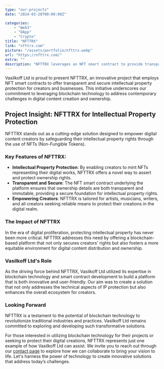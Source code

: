 ```yaml
---
type: "our-projects"
date: "2024-03-20T00:00:00Z"

categories: 
    - "Web3"
    - "DApp"
    - "Crypto"
title: "NFTTRX"
link: "nfttrx.com"
picture: "/assets/portfolio/nfttrx.webp"
url: "https://nfttrx.com/"
extra: ""
description: "NFTTRX leverages an NFT smart contract to provide transparent and secure intellectual property protection, ensuring ownership rights, copy rights, and digital content protection for creators and businesses."
---
```

Vasilkoff Ltd is proud to present NFTTRX, an innovative project that employs NFT smart contracts to offer transparent and secure intellectual property protection for creators and businesses. This initiative underscores our commitment to leveraging blockchain technology to address contemporary challenges in digital content creation and ownership.

## Project Insight: NFTTRX for Intellectual Property Protection
NFTTRX stands out as a cutting-edge solution designed to empower digital content creators by safeguarding their intellectual property rights through the use of NFTs (Non-Fungible Tokens).

### Key Features of NFTTRX:
- **Intellectual Property Protection**: By enabling creators to mint NFTs representing their digital works, NFTTRX offers a novel way to assert and protect ownership rights.
- **Transparent and Secure**: The NFT smart contract underlying the platform ensures that ownership details are both transparent and immutable, providing a secure foundation for intellectual property rights.
- **Empowering Creators**: NFTTRX is tailored for artists, musicians, writers, and all creators seeking reliable means to protect their creations in the digital realm.

### The Impact of NFTTRX
In the era of digital proliferation, protecting intellectual property has never been more critical. NFTTRX addresses this need by offering a blockchain-based platform that not only secures creators' rights but also fosters a more equitable environment for digital content distribution and ownership.

### Vasilkoff Ltd's Role
As the driving force behind NFTTRX, Vasilkoff Ltd utilized its expertise in blockchain technology and smart contract development to build a platform that is both innovative and user-friendly. Our aim was to create a solution that not only addresses the technical aspects of IP protection but also enhances the overall ecosystem for creators.

### Looking Forward
NFTTRX is a testament to the potential of blockchain technology to revolutionize traditional industries and practices. Vasilkoff Ltd remains committed to exploring and developing such transformative solutions.

For those interested in utilizing blockchain technology for their projects or seeking to protect their digital creations, NFTTRX represents just one example of how Vasilkoff Ltd can assist. We invite you to reach out through our [contact page](https://vasilkoff.com/contact-us) to explore how we can collaborate to bring your vision to life. Let's harness the power of technology to create innovative solutions that address today’s challenges.